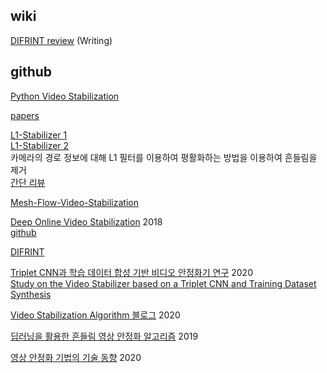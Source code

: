 ## wiki

[DIFRINT review](https://github.com/soraennon/VideoStabilization/wiki/DIFRINT,-TOG20-Review) (Writing)

## github

[Python Video Stabilization](https://github.com/AdamSpannbauer/python_video_stab)

[papers](https://github.com/ishank-juneja/Video-Stabilization)

[L1-Stabilizer 1](https://github.com/VAIBHAV-2303/VideoStabilization)  
[L1-Stabilizer 2](https://github.com/ishit/L1Stabilizer)  
카메라의 경로 정보에 대해 L1 필터를 이용하여 평활화하는 방법을 이용하여 흔들림을 제거  
[간단 리뷰](https://raspberrypicamera.tistory.com/category/OpenCV%EB%A5%BC%20%ED%99%9C%EC%9A%A9%ED%95%98%EA%B8%B0/Video%20Stabilization%20%EC%9E%90%EB%A3%8C)  


[Mesh-Flow-Video-Stabilization](https://github.com/sudheerachary/Mesh-Flow-Video-Stabilization)


[Deep Online Video Stabilization](https://ieeexplore.ieee.org/document/8554287) 2018  
[github](https://github.com/cxjyxxme/deep-online-video-stabilization-deploy)

[DIFRINT](https://github.com/jinsc37/DIFRINT)
  
  
  
[Triplet CNN과 학습 데이터 합성 기반 비디오 안정화기 연구](http://www.kibme.org/resources/journal/20200605095913394.pdf) 2020  
[Study on the Video Stabilizer based on a Triplet CNN and Training Dataset Synthesis](http://www.kpubs.org/article/articleMain.kpubs?articleANo=BSGHC3_2020_v25n3_428)


[Video Stabilization Algorithm 블로그](https://jdselectron.tistory.com/m/87) 2020  


[딥러닝을 활용한 흔들림 영상 안정화 알고리즘](https://www.earticle.net/Article/A350455) 2019  

[영상 안정화 기법의 기술 동향](http://www.dbpia.co.kr/journal/articleDetail?nodeId=NODE09312116) 2020



